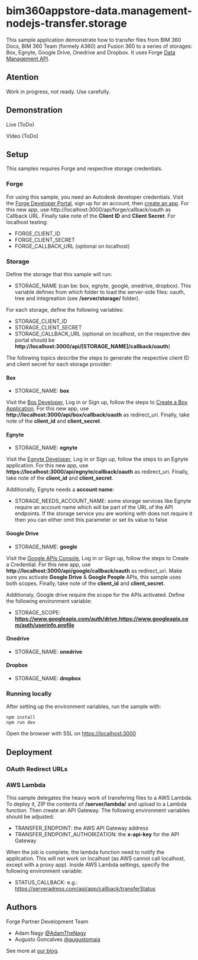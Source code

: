 # bim360appstore-data.management-nodejs-transfer.storage

This sample application demonstrate how to transfer files from BIM 360 Docs, BIM 360 Team (formely A360) and Fusion 360 to a series of storages: Box, Egnyte, Google Drive, Onedrive and Dropbox. It uses Forge [Data Management API](https://developer.autodesk.com/en/docs/data/v2/overview/).

## Atention

Work in progress, not ready. Use carefully.

## Demonstration

Live (ToDo)

Video (ToDo)

## Setup

This samples requires Forge and respective storage credentials.

### Forge

For using this sample, you need an Autodesk developer credentials. Visit the [Forge Developer Portal](https://developer.autodesk.com), sign up for an account, then [create an app](https://developer.autodesk.com/myapps/create). For this new app, use http://localhost:3000/api/forge/callback/oauth as Callback URL. Finally take note of the **Client ID** and **Client Secret**. For localhost testing:

- FORGE\_CLIENT\_ID
- FORGE\_CLIENT\_SECRET
- FORGE\_CALLBACK\_URL (optional on localhost)

### Storage

Define the storage that this sample will run:

- STORAGE\_NAME (can be: box, egnyte, google, onedrive, dropbox). This variable defines from which folder to load the server-side files: oauth, tree and integreation (see **/server/storage/** folder). 

For each storage, define the following variables:

- STORAGE\_CLIENT\_ID
- STORAGE\_CLIENT\_SECRET
- STORAGE\_CALLBACK\_URL (optional on localhost, on the respective dev portal should be **http://localhost:3000/api/[STORAGE_NAME]/callback/oauth**)

The following topics describe the steps to generate the respective client ID and client secret for each storage provider:

#### Box

- STORAGE\_NAME: **box**

Visit the [Box Developer](https://developer.box.com), Log in or Sign up, follow the steps to [Create a Box Application](https://app.box.com/developers/services/edit/). For this new app, use **http://localhost:3000/api/box/callback/oauth** as redirect\_uri. Finally, take note of the **client_id** and **client_secret**.


#### Egnyte

- STORAGE\_NAME: **egnyte**

Visit the [Egnyte Developer](https://developers.egnyte.com), Log in or Sign up, follow the steps to an Egnyte application. For this new app, use **https://localhost:3000/api/egnyte/callback/oauth** as redirect\_uri. Finally, take note of the **client_id** and **client_secret**.

Additionally, Egnyte needs a **account name**:

- STORAGE\_NEEDS\_ACCOUNT\_NAME: some storage services like Egnyte require an account name which will be part of the URL of the API endpoints. If the storage service you are working with does not require it then you can either omit this parameter or set its value to false


#### Google Drive

- STORAGE\_NAME: **google**

Visit the [Google APIs Console](https://console.developers.google.com), Log in or Sign up, follow the steps to Create a Credential. For this new app, use **http://localhost:3000/api/google/callback/oauth** as redirect\_uri. Make sure you activate **Google Drive** & **Google People** APIs, this sample uses both scopes. Finally, take note of the **client_id** and **client_secret**.

Additionaly, Google drive require the scope for the APIs activated. Define the following environment variable:

- STORAGE_SCOPE: **https://www.googleapis.com/auth/drive,https://www.googleapis.com/auth/userinfo.profile**

#### Onedrive

- STORAGE\_NAME: **onedrive**

#### Dropbox

- STORAGE\_NAME: **dropbox**

### Running locally

After setting up the environment variables, run the sample with:

```
npm install
npm run dev
```

Open the browser with SSL on [https://localhost:3000](https://localhost:3000)

## Deployment

### OAuth Redirect URLs

### AWS Lambda

This sample delegates the heavy work of transfering files to a AWS Lambda. To deploy it, ZIP the contents of **/server/lambda/** and upload to a Lambda function. Then create an API Gateway. The following environment variables should be adjusted:

- TRANSFER\_ENDPOINT: the AWS API Gateway address
- TRANSFER\_ENDPOINT\_AUTHORIZATION: the **x-api-key** for the API Gateway

When the job is complete, the lambda function need to notify the application. This will not work on localhost (as AWS cannot call localhost, except with a proxy app). Inside AWS Lambda settings, specify the following environment variable:

- STATUS\_CALLBACK: e.g.: https://serveradress.com/api/app/callback/transferStatus

## Authors

Forge Partner Development Team

- Adam Nagy [@AdamTheNagy](https://twitter.com/AdamTheNagy)
- Augusto Goncalves [@augustomaia](https://twitter.com/augustomaia)

See more at [our blog](https://forge.autodesk.com/blog).

